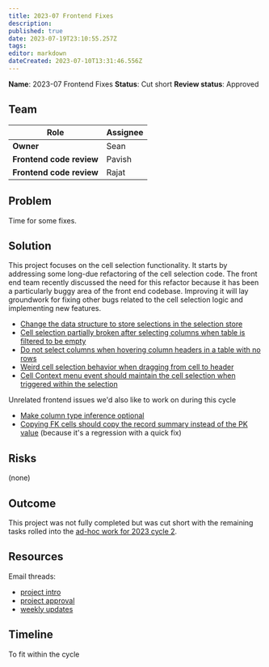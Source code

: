 ```yaml
---
title: 2023-07 Frontend Fixes
description: 
published: true
date: 2023-07-19T23:10:55.257Z
tags: 
editor: markdown
dateCreated: 2023-07-10T13:31:46.556Z
---
```


**Name**: 2023-07 Frontend Fixes
**Status**: Cut short
**Review status**: Approved

## Team

| Role | Assignee |
|-|-|
| **Owner** | Sean |
| **Frontend code review** | Pavish |
| **Frontend code review** | Rajat |

## Problem

Time for some fixes.

## Solution

This project focuses on the cell selection functionality. It starts by addressing some long-due refactoring of the cell selection code. The front end team recently discussed the need for this refactor because it has been a particularly buggy area of the front end codebase. Improving it will lay groundwork for fixing other bugs related to the cell selection logic and implementing new features.

- [Change the data structure to store selections in the selection store](https://github.com/centerofci/mathesar/issues/1732)
- [Cell selection partially broken after selecting columns when table is filtered to be empty](https://github.com/centerofci/mathesar/issues/2845)
- [Do not select columns when hovering column headers in a table with no rows](https://github.com/centerofci/mathesar/issues/2130)
- [Weird cell selection behavior when dragging from cell to header](https://github.com/centerofci/mathesar/issues/2122)
- [Cell Context menu event should maintain the cell selection when triggered within the selection](https://github.com/centerofci/mathesar/issues/1771)

Unrelated frontend issues we'd also like to work on during this cycle

- [Make column type inference optional](https://github.com/centerofci/mathesar/issues/2358)
- [Copying FK cells should copy the record summary instead of the PK value](https://github.com/centerofci/mathesar/issues/3085) (because it's a regression with a quick fix)

## Risks

(none)

## Outcome

This project was not fully completed but was cut short with the remaining tasks rolled into the [ad-hoc work for 2023 cycle 2](https://github.com/centerofci/mathesar/issues/3150).

## Resources

Email threads:

- [project intro](https://groups.google.com/a/mathesar.org/g/mathesar-developers/c/lUajMP3nxxY/m/kwi8_G2nAAAJ)
- [project approval](https://groups.google.com/a/mathesar.org/g/mathesar-developers/c/bfGBAIN0M6Y/m/Iq1w4lyvAAAJ)
- [weekly updates](https://groups.google.com/a/mathesar.org/g/mathesar-developers/c/GJIzUwk3Zs8)

## Timeline

To fit within the cycle
